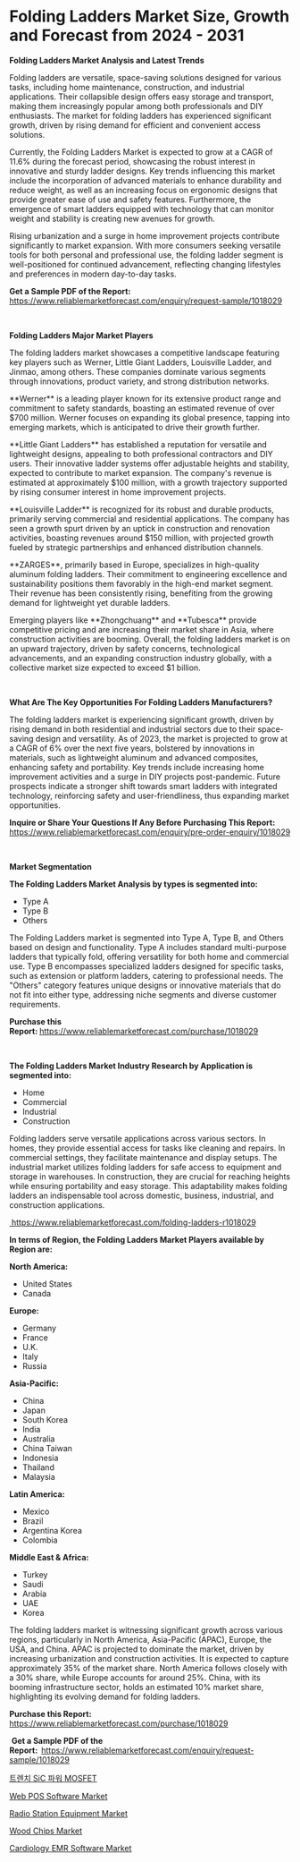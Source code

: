 <p><h1>Folding Ladders Market Size, Growth and Forecast from 2024 - 2031</h1></p><p><strong>Folding Ladders Market Analysis and Latest Trends</strong></p>
<p><p>Folding ladders are versatile, space-saving solutions designed for various tasks, including home maintenance, construction, and industrial applications. Their collapsible design offers easy storage and transport, making them increasingly popular among both professionals and DIY enthusiasts. The market for folding ladders has experienced significant growth, driven by rising demand for efficient and convenient access solutions.</p><p>Currently, the Folding Ladders Market is expected to grow at a CAGR of 11.6% during the forecast period, showcasing the robust interest in innovative and sturdy ladder designs. Key trends influencing this market include the incorporation of advanced materials to enhance durability and reduce weight, as well as an increasing focus on ergonomic designs that provide greater ease of use and safety features. Furthermore, the emergence of smart ladders equipped with technology that can monitor weight and stability is creating new avenues for growth.</p><p>Rising urbanization and a surge in home improvement projects contribute significantly to market expansion. With more consumers seeking versatile tools for both personal and professional use, the folding ladder segment is well-positioned for continued advancement, reflecting changing lifestyles and preferences in modern day-to-day tasks.</p></p>
<p><strong>Get a Sample PDF of the Report:&nbsp;</strong> <a href="https://www.reliablemarketforecast.com/enquiry/request-sample/1018029">https://www.reliablemarketforecast.com/enquiry/request-sample/1018029</a></p>
<p>&nbsp;</p>
<p><strong>Folding Ladders Major Market Players</strong></p>
<p><p>The folding ladders market showcases a competitive landscape featuring key players such as Werner, Little Giant Ladders, Louisville Ladder, and Jinmao, among others. These companies dominate various segments through innovations, product variety, and strong distribution networks.</p><p>**Werner** is a leading player known for its extensive product range and commitment to safety standards, boasting an estimated revenue of over $700 million. Werner focuses on expanding its global presence, tapping into emerging markets, which is anticipated to drive their growth further.</p><p>**Little Giant Ladders** has established a reputation for versatile and lightweight designs, appealing to both professional contractors and DIY users. Their innovative ladder systems offer adjustable heights and stability, expected to contribute to market expansion. The company's revenue is estimated at approximately $100 million, with a growth trajectory supported by rising consumer interest in home improvement projects.</p><p>**Louisville Ladder** is recognized for its robust and durable products, primarily serving commercial and residential applications. The company has seen a growth spurt driven by an uptick in construction and renovation activities, boasting revenues around $150 million, with projected growth fueled by strategic partnerships and enhanced distribution channels.</p><p>**ZARGES**, primarily based in Europe, specializes in high-quality aluminum folding ladders. Their commitment to engineering excellence and sustainability positions them favorably in the high-end market segment. Their revenue has been consistently rising, benefiting from the growing demand for lightweight yet durable ladders.</p><p>Emerging players like **Zhongchuang** and **Tubesca** provide competitive pricing and are increasing their market share in Asia, where construction activities are booming. Overall, the folding ladders market is on an upward trajectory, driven by safety concerns, technological advancements, and an expanding construction industry globally, with a collective market size expected to exceed $1 billion.</p></p>
<p>&nbsp;</p>
<p><strong>What Are The Key Opportunities For Folding Ladders Manufacturers?</strong></p>
<p><p>The folding ladders market is experiencing significant growth, driven by rising demand in both residential and industrial sectors due to their space-saving design and versatility. As of 2023, the market is projected to grow at a CAGR of 6% over the next five years, bolstered by innovations in materials, such as lightweight aluminum and advanced composites, enhancing safety and portability. Key trends include increasing home improvement activities and a surge in DIY projects post-pandemic. Future prospects indicate a stronger shift towards smart ladders with integrated technology, reinforcing safety and user-friendliness, thus expanding market opportunities.</p></p>
<p><strong>Inquire or Share Your Questions If Any Before Purchasing This Report:</strong> <a href="https://www.reliablemarketforecast.com/enquiry/pre-order-enquiry/1018029">https://www.reliablemarketforecast.com/enquiry/pre-order-enquiry/1018029</a></p>
<p>&nbsp;</p>
<p><strong>Market Segmentation</strong></p>
<p><strong>The Folding Ladders Market Analysis by types is segmented into:</strong></p>
<p><ul><li>Type A</li><li>Type B</li><li>Others</li></ul></p>
<p><p>The Folding Ladders market is segmented into Type A, Type B, and Others based on design and functionality. Type A includes standard multi-purpose ladders that typically fold, offering versatility for both home and commercial use. Type B encompasses specialized ladders designed for specific tasks, such as extension or platform ladders, catering to professional needs. The "Others" category features unique designs or innovative materials that do not fit into either type, addressing niche segments and diverse customer requirements.</p></p>
<p><strong>Purchase this Report:&nbsp;</strong><a href="https://www.reliablemarketforecast.com/purchase/1018029">https://www.reliablemarketforecast.com/purchase/1018029</a></p>
<p>&nbsp;</p>
<p><strong>The Folding Ladders Market Industry Research by Application is segmented into:</strong></p>
<p><ul><li>Home</li><li>Commercial</li><li>Industrial</li><li>Construction</li></ul></p>
<p><p>Folding ladders serve versatile applications across various sectors. In homes, they provide essential access for tasks like cleaning and repairs. In commercial settings, they facilitate maintenance and display setups. The industrial market utilizes folding ladders for safe access to equipment and storage in warehouses. In construction, they are crucial for reaching heights while ensuring portability and easy storage. This adaptability makes folding ladders an indispensable tool across domestic, business, industrial, and construction applications.</p></p>
<p><a href="https://www.reliablemarketforecast.com/folding-ladders-r1018029">&nbsp;https://www.reliablemarketforecast.com/folding-ladders-r1018029</a></p>
<p><strong>In terms of Region, the Folding Ladders Market Players available by Region are:</strong></p>
<p>
    <p> <strong> North America: </strong>
        <ul>
            <li>United States</li>
            <li>Canada</li>
        </ul>
        </p> 
    <p> <strong> Europe: </strong>
        <ul>
            <li>Germany</li>
            <li>France</li>
            <li>U.K.</li>
            <li>Italy</li>
            <li>Russia</li>
        </ul>
        </p> 
    <p> <strong> Asia-Pacific: </strong>
        <ul>
            <li>China</li>
            <li>Japan</li>
            <li>South Korea</li>
            <li>India</li>
            <li>Australia</li>
            <li>China Taiwan</li>
            <li>Indonesia</li>
            <li>Thailand</li>
            <li>Malaysia</li>
        </ul>
        </p> 
    <p> <strong> Latin America: </strong>
        <ul>
            <li>Mexico</li>
            <li>Brazil</li>
            <li>Argentina Korea</li>
            <li>Colombia</li>
        </ul>
        </p> 
    <p> <strong> Middle East & Africa: </strong>
        <ul>
            <li>Turkey</li>
            <li>Saudi</li>
            <li>Arabia</li>
            <li>UAE</li>
            <li>Korea</li>
        </ul>
    </p>
    </p>
<p><p>The folding ladders market is witnessing significant growth across various regions, particularly in North America, Asia-Pacific (APAC), Europe, the USA, and China. APAC is projected to dominate the market, driven by increasing urbanization and construction activities. It is expected to capture approximately 35% of the market share. North America follows closely with a 30% share, while Europe accounts for around 25%. China, with its booming infrastructure sector, holds an estimated 10% market share, highlighting its evolving demand for folding ladders.</p></p>
<p><strong>Purchase this Report: </strong><a href="https://www.reliablemarketforecast.com/purchase/1018029">https://www.reliablemarketforecast.com/purchase/1018029</a></p>
<p>&nbsp;<strong>Get a Sample PDF of the Report:&nbsp;&nbsp;</strong><a href="https://www.reliablemarketforecast.com/enquiry/request-sample/1018029">https://www.reliablemarketforecast.com/enquiry/request-sample/1018029</a></p>
<p><strong></strong></p>
<p><p><a href="https://medium.com/@phillipdelgado1955/%EC%84%B8%EA%B3%84-trench-sic-power-mosfet-market-%EC%9D%80-2024%EC%97%90%EC%84%9C-2031%EB%A1%9C-%EC%97%B0%ED%8F%89%EA%B7%A0-%EC%A6%9D%EA%B0%80%EC%9C%A8%EC%9D%84-%EB%B3%B4%EC%9D%BC-%EA%B2%83%EC%9C%BC%EB%A1%9C-%EC%98%88%EC%83%81%EB%90%A9%EB%8B%88%EB%8B%A4-d26d23947bd3">트렌치 SiC 파워 MOSFET</a></p><p><a href="https://www.linkedin.com/pulse/web-pos-software-market-trends-regional-insights-forecasted-rgt7e?trackingId=CfTe%2B9%2FeSQ2wc4QQzPLGRg%3D%3D">Web POS Software Market</a></p><p><a href="https://medium.com/@kaceyrath_40350/radio-station-equipment-market-outlook-and-forecast-from-2024-to-2031-fa969b5b6cab">Radio Station Equipment Market</a></p><p><a href="https://issuu.com/reportprime-2/docs/wood-chips-market-size-2030.pptx_51fd80637c9e2e">Wood Chips Market</a></p><p><a href="https://www.linkedin.com/pulse/what-growth-opportunities-challenges-cardiology-emr-software-fxb5e?trackingId=FrddeXeeQqCahqFXXAFUZQ%3D%3D">Cardiology EMR Software Market</a></p></p>